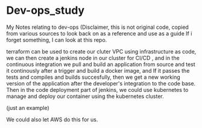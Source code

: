 # Dev-ops_study
My Notes relating to dev-ops (Disclaimer, this is not original code, copied from various sources to look back on as a reference and use as a guide If i forget something, I can look at this repo.


terraform can be used to create our cluter VPC using infrastructure as code, we can then create a jenkins node in our cluster for CI/CD , and in the
continuous integration we pull and build an application from source and test it continously after a trigger and build a docker image, and If it passes the tests and compiles and builds succesfully, then we get a new working version of the application after the developer's integration to the code base. Then in the code deployment part of jenkins, we could use kubernetes to manage and deploy our container using the kubernetes cluster.

(just an example)

We could also let AWS do this for us.
